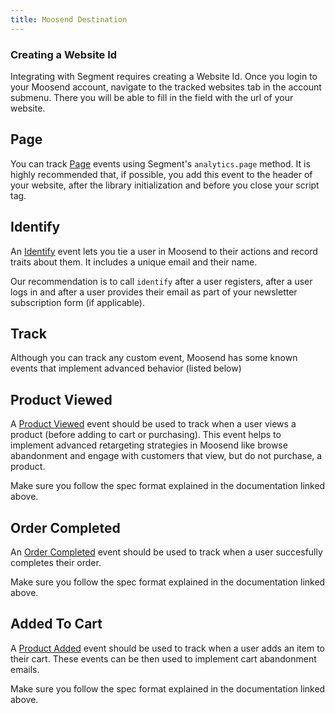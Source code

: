 ```yaml
---
title: Moosend Destination
---
```


### Creating a Website Id

Integrating with Segment requires creating a Website Id. Once you login to your Moosend account, navigate to the tracked websites tab in the account submenu. There you will be able to fill in the field with the url of your website.

## Page

You can track [Page](https://segment.com/docs/connections/spec/page/) events using Segment's `analytics.page` method. It is highly recommended that, if possible, you add this event to the header of your website, after the library initialization and before you close your script tag.

## Identify

An [Identify](https://segment.com/docs/connections/spec/identify/) event lets you tie a user in Moosend to their actions and record traits about them. It includes a unique email and their name.

Our recommendation is to call `identify` after a user registers, after a user logs in and after a user provides their email as part of your newsletter subscription form (if applicable).

## Track

Although you can track any custom event, Moosend has some known events that implement advanced behavior (listed below)

## Product Viewed

A [Product Viewed](https://segment.com/docs/connections/spec/ecommerce/v2/#product-viewed) event should be used to track when a user views a product (before adding to cart or purchasing). This event helps to implement advanced retargeting strategies in Moosend like browse abandonment and engage with customers that view, but do not purchase, a product.

Make sure you follow the spec format explained in the documentation linked above.

## Order Completed

An [Order Completed](https://segment.com/docs/connections/spec/ecommerce/v2/#order-completed) event should be used to track when a user succesfully completes their order.

Make sure you follow the spec format explained in the documentation linked above.

## Added To Cart

A [Product Added](https://segment.com/docs/connections/spec/ecommerce/v2/#product-added) event should be used to track when a user adds an item to their cart. These events can be then used to implement cart abandonment emails.

Make sure you follow the spec format explained in the documentation linked above.
